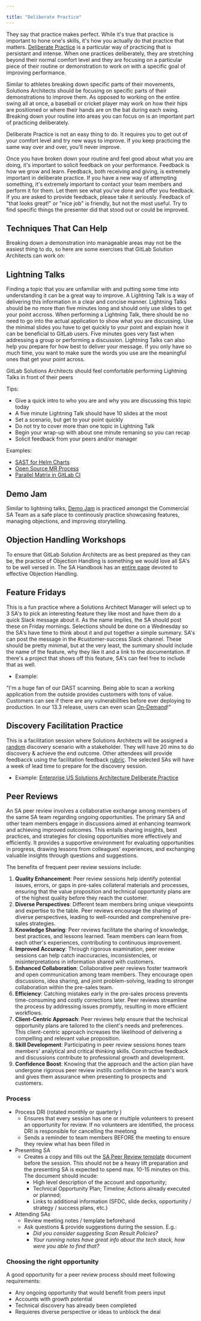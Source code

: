```yaml
---

title: "Deliberate Practice"
---
```



They say that practice makes perfect.  While it's true that practice is important to hone one's skills, it's how you actually do that practice that matters.  [Deliberate Practice](https://jamesclear.com/beginners-guide-deliberate-practice) is a particular way of practicing that is persistant and intense.  When one practices deliberately, they are stretching beyond their normal comfort level and they are focusing on a particular piece of their routine or demonstration to work on with a specific goal of improving performance.

Similar to athletes breaking down specific parts of their movements, Solutions Architects should be focusing on specific parts of their demonstrations to improve them. As opposed to working on the entire swing all at once, a baseball or cricket player may work on how their hips are positioned or where their hands are on the bat during each swing.  Breaking down your routine into areas you can focus on is an important part of practicing deliberately.

Deliberate Practice is not an easy thing to do.  It requires you to get out of your comfort level and try new ways to improve. If you keep practicing the same way over and over, you'll never improve.

Once you have broken down your routine and feel good about what you are doing, it's important to solicit feedback on your performance.  Feedback is how we grow and learn.  Feedback, both receiving and giving, is extremely important in deliberate practice.  If you have a new way of attempting something, it's extremely important to contact your team members and perform it for them.  Let them see what you've done and offer you feedback.  If you are asked to provide feedback, please take it seriously.  Feedback of "that looks great!" or "nice job" is friendly, but not the most useful.  Try to find specific things the presenter did that stood out or could be improved.

## Techniques That Can Help

Breaking down a demonstration into manageable areas may not be the easiest thing to do, so here are some exercises that GitLab Solution Architects can work on:

## Lightning Talks

Finding a topic that you are unfamiliar with and putting some time into understanding it can be a great way to improve.  A Lightning Talk is a way of delivering this information in a clear and concise manner.  Lightning Talks should be no more than five minutes long and should only use slides to get your point accross.  When performing a Lightning Talk, there should be no need to go into the actual application to show what you are discussing.  Use the minimal slides you have to get quickly to your point and explain how it can be beneficial to GitLab users.  Five minutes goes very fast when addressing a group or performing a discussion. Lightning Talks can also help you prepare for how best to deliver your message. If you only have so much time, you want to make sure the words you use are the meaningful ones that get your point across.

GitLab Solutions Architects should feel comfortable performing Lightning Talks in front of their peers

Tips:

- Give a quick intro to who you are and why you are discussing this topic today
- A five minute Lightning Talk should have 10 slides at the most
- Set a scenario, but get to your point quickly
- Do not try to cover more than one topic in Lightning Talk
- Begin your wrap-up with about one minute remaning so you can recap
- Solicit feedback from your peers and/or manager

Examples:

- [SAST for Helm Charts](https://www.youtube.com/watch?v=a1Y9927eC4I)
- [Open Source MR Process](https://www.youtube.com/watch?v=7zWqacrcmzk)
- [Parallel Matrix in GitLab CI](https://www.youtube.com/watch?v=rAKUvpECSa4)

## Demo Jam

Similar to lightning talks, [Demo Jam](/handbook/solutions-architects/processes/commercial/#commercial-demo-jam) is practiced amongst the Commercial SA Team as a safe place to continously practice showcasing features, managing objections, and improving storytelling.

## Objection Handling Workshops

To ensure that GitLab Solution Architects are as best prepared as they can be, the practice of Objection Handling is something we would love all SA's to be well versed in.  The SA Handbook has an [entire page](/handbook/solutions-architects/sa-practices/effective-objection-handling-practice/) devoted to effective Objection Handling.

## Feature Fridays

This is a fun practice where a Solutions Architect Manager will select up to 3 SA's to pick an interesting feature they like most and have them do a quick Slack message about it.  As the name implies, the SA should post these on Friday mornings.  Selections should be done on a Wednesday so the SA's have time to think about it and put together a simple summary.  SA's can post the message in the #customer-success Slack channel.  These should be pretty minimal, but at the very least, the summary should include the name of the feature, why they like it and a link to the documentation.  If there's a project that shows off this feature, SA's can feel free to include that as well.

- Example:

"I'm a huge fan of our DAST scanning.  Being able to scan a working application from the outside provides customers with tons of value. Customers can see if there are any vulnerabilities before ever deploying to production. In our 13.3 release, users can even scan [On-Demand](https://docs.gitlab.com/ee/user/application_security/dast/#run-an-on-demand-dast-scan)!"

## Discovery Facilitation Practice

This is a facilitation session where Solutions Architects will be assigned a [random](https://wheelofnames.com/k4c-mxc) discovery scenario with a stakeholder. They will have 20 mins to do discovery & achieve the end outcome. Other attendees will provide feedbacck using the facilitation feedback [rubric](https://docs.google.com/forms/d/1RzvD_GtQhkz8Kd2pNakN9OxE8YonZDZBUamSSr4hAic/edit). The selected SAs will have a week of lead time to prepare for the discovery session.

- Example:
[Enterprise US Solutions Architecture Deliberate Practice](https://gitlab.com/gitlab-com/customer-success/solutions-architecture/enterprise-amer-sa-team/-/issues/1)

## Peer Reviews

An SA peer review involves a collaborative exchange among members of the same SA team regarding ongoing opportunities. The primary SA and other team members engage in discussions aimed at enhancing teamwork and achieving improved outcomes. This entails sharing insights, best practices, and strategies for closing opportunities more effectively and efficiently. It provides a supportive environment for evaluating opportunities in progress, drawing lessons from colleagues' experiences, and exchanging valuable insights through questions and suggestions.

The benefits of frequent peer review sessions include:

1. **Quality Enhancement**: Peer review sessions help identify potential issues, errors, or gaps in pre-sales collateral materials and processes, ensuring that the value proposition and technical opportunity plans are of the highest quality before they reach the customer.
1. **Diverse Perspectives**: Different team members bring unique viewpoints and expertise to the table. Peer reviews encourage the sharing of diverse perspectives, leading to well-rounded and comprehensive pre-sales strategies.
1. **Knowledge Sharing**: Peer reviews facilitate the sharing of knowledge, best practices, and lessons learned. Team members can learn from each other's experiences, contributing to continuous improvement.
1. **Improved Accuracy**: Through rigorous examination, peer review sessions can help catch inaccuracies, inconsistencies, or misinterpretations in information shared with customers.
1. **Enhanced Collaboration**: Collaborative peer reviews foster teamwork and open communication among team members. They encourage open discussions, idea sharing, and joint problem-solving, leading to stronger collaboration within the pre-sales team.
1. **Efficiency**: Catching mistakes early in the pre-sales process prevents time-consuming and costly corrections later. Peer reviews streamline the process by addressing issues promptly, resulting in more efficient workflows.
1. **Client-Centric Approach**: Peer reviews help ensure that the technical opportunity plans are tailored to the client's needs and preferences. This client-centric approach increases the likelihood of delivering a compelling and relevant value proposition.
1. **Skill Development**: Participating in peer review sessions hones team members' analytical and critical thinking skills. Constructive feedback and discussions contribute to professional growth and development.
1. **Confidence Boost**: Knowing that the approach and the action plan have undergone rigorous peer review instills confidence in the team's work and gives them assurance when presenting to prospects and customers.

### Process

- Process DRI (rotated monthly or quarterly )
  - Ensures that every session has one or multiple volunteers to present an opportunity for review. If no volunteers are identified, the process DRI is responsible for cancelling the meetong
  - Sends a reminder to team members BEFORE the meeting to ensure they review what has been filled in
- Presenting SA
  - Creates a copy and fills out the [SA Peer Review template](https://docs.google.com/document/d/1d-2cmSAR-KQ9bGOIMxfWgJFMOad_nSgnsNBCf4pB-0s/edit) document before the session. This should not be a heavy lift preparation and the presenting SA is expected to spend max. 10-15 minutes on this. The document should incude:
    - High level description of the account and opportunity;
    - Technical Opportunity Plan; Timeline; Actions already executed or planned;
    - Links to additional information (SFDC, slide decks, opportunity / strategy / success plans, etc.)
- Attending SAs
  - Review meeting notes / template beforehand
  - Ask questions & provide suggestions during the session. E.g.:
    - _Did you consider suggesting Scan Result Policies?_
    - _Your running notes have great info about the tech stack, how were you able to find that?_

### Choosing the right opportunity

A good opportunity for a peer review process should meet following requirements:

- Any ongoing opportunity that would benefit from peers input
- Accounts with growth potential
- Technical discovery has already been completed
- Requieres diverse perspective or ideas to unblock the deal
